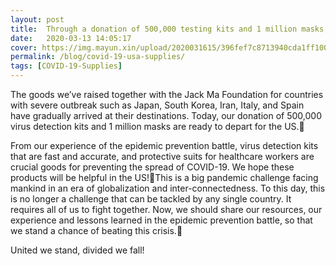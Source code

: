 ```yaml
---
layout: post
title:  Through a donation of 500,000 testing kits and 1 million masks, we join hands with Americans in these difficult times
date:   2020-03-13 14:05:17
cover: https://img.mayun.xin/upload/2020031615/396fef7c8713940cda1ff100f901dbde.jpg
permalink: /blog/covid-19-usa-supplies/
tags: [COVID-19-Supplies]
---
```


The goods we’ve raised together with the Jack Ma Foundation for countries with severe outbreak such as Japan, South Korea, Iran, Italy, and Spain have gradually arrived at their destinations. Today, our donation of 500,000 virus detection kits and 1 million masks are ready to depart for the US.

From our experience of the epidemic prevention battle, virus detection kits that are fast and accurate, and protective suits for healthcare workers are crucial goods for preventing the spread of COVID-19. We hope these products will be helpful in the US!This is a big pandemic challenge facing mankind in an era of globalization and inter-connectedness. To this day, this is no longer a challenge that can be tackled by any single country. It requires all of us to fight together. Now, we should share our resources, our experience and lessons learned in the epidemic prevention battle, so that we stand a chance of beating this crisis.

United we stand, divided we fall!